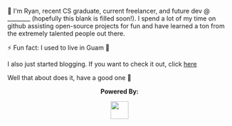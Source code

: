 👋 I'm Ryan, recent CS graduate, current freelancer, 
and future dev @ ________ (hopefully this blank is filled soon!). 
I spend a lot of my time on github assisting open-source projects for fun
and have learned a ton from the extremely talented people out there. 

⚡ Fun fact: I used to live in Guam 🌴

I also just started blogging. If you want to check it out, click [here](https://www.starvingdev.blog)

Well that about does it, have a good one 👊
<!--
**talemache/talemache** is a ✨ _special_ ✨ repository because its `README.md` (this file) appears on your GitHub profile.

Here are some ideas to get you started:

- 🔭 I’m currently working on ...
- 🌱 I’m currently learning ...
- 👯 I’m looking to collaborate on ...
- 🤔 I’m looking for help with ...
- 💬 Ask me about ...
- 📫 How to reach me: ...
- 😄 Pronouns: ...
- 
-->
<p align="center"><strong> Powered By: </strong></p>
<p align="center"><img width="40" src="https://github.githubassets.com/images/spinners/octocat-spinner-64.gif"></p>
